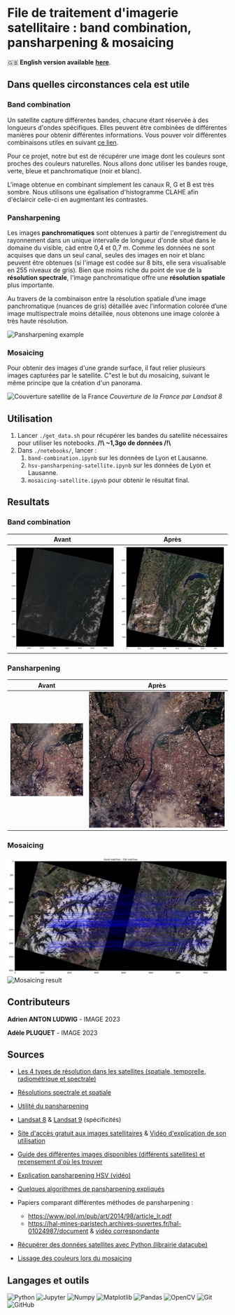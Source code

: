 # File de traitement d'imagerie satellitaire : band combination, pansharpening & mosaicing

🇬🇧 **English version available** [**here**](../README.md).

## Dans quelles circonstances cela est utile

### Band combination

Un satellite capture différentes bandes, chacune étant réservée à des longueurs d'ondes spécifiques. Elles peuvent être combinées de différentes manières pour obtenir différentes informations. Vous pouver voir différentes combinaisons utiles en suivant [ce lien](https://gisgeography.com/landsat-8-bands-combinations/).

Pour ce projet, notre but est de récupérer une image dont les couleurs sont proches des couleurs naturelles. Nous allons donc utiliser les bandes rouge, verte, bleue et panchromatique (noir et blanc).

L'image obtenue en combinant simplement les canaux R, G et B est très sombre. Nous utilisons une égalisation d'histogramme CLAHE afin d'éclaircir celle-ci en augmentant les contrastes.

### Pansharpening

Les images **panchromatiques** sont obtenues à partir de l'enregistrement du rayonnement dans un unique intervalle de longueur d'onde situé dans le domaine du visible, càd entre 0,4 et 0,7 m. Comme les données ne sont acquises que dans un seul canal, seules des images en noir et blanc peuvent être obtenues (si l'image est codée sur 8 bits, elle sera visualisable en 255 niveaux de gris). Bien que moins riche du point de vue de la **résolution spectrale**, l'image panchromatique offre une **résolution spatiale** plus importante.

Au travers de la combinaison entre la résolution spatiale d’une image panchromatique (nuances de gris)
détaillée avec l’information colorée d’une image multispectrale moins détaillée, nous obtenons une
image colorée à très haute résolution.

![Pansharpening example](https://www.geosage.com/highview/figures/definition_qb.gif)

### Mosaicing

Pour obtenir des images d'une grande surface, il faut relier plusieurs images capturées par le satellite. C"est le but du mosaicing, suivant le même principe que la création d'un panorama.

![Couverture satellite de la France](https://images-ext-2.discordapp.net/external/4p7SjYIcn5f5iLTYfIfMQNWeuqEz8khNw533A643jfU/%3Ft%3D1392906248652/https/ids.equipex-geosud.fr/documents/10180/26536/emrpise_france_landsat8.jpg/fd1e7f5b-30b6-4de0-9f5f-51374f011655?width=1064&height=684)
*Couverture de la France par Landsat 8*

## Utilisation

1. Lancer `./get_data.sh` pour récupérer les bandes du satellite nécessaires pour utiliser les notebooks. **/!\ ~1,3go de données /!\\**
2. Dans `./notebooks/`, lancer :
   1. `band-combination.ipynb` sur les données de Lyon et Lausanne.
   2. `hsv-pansharpening-satellite.ipynb` sur les données de Lyon et Lausanne.
   3. `mosaicing-satellite.ipynb` pour obtenir le résultat final.

## Resultats

### Band combination

| Avant                                                                 | Après                                                                 |
| --------------------------------------------------------------------- | ---------------------------------------------------------------------- |
| ![Band combination before](../images/results/band_combination_dark.png) | ![Band combination after](../images/results/band_combination_bright.png) |

### Pansharpening

| Avant                                                 | Après                                                        |
| ----------------------------------------------------- | ------------------------------------------------------------- |
| ![Pansharpening before](../images/results/lyon_rgb.png) | ![Pansharpening after](../images/results/lyon_pansharpened.png) |

### Mosaicing

![Mosaicing matching](../images/results/matching_color.png)
![Mosaicing result](../images/results/mosaic_color_hd.jpeg)

## Contributeurs

**Adrien ANTON LUDWIG** - IMAGE 2023

**Adèle PLUQUET** - IMAGE 2023

## Sources

- [Les 4 types de résolution dans les satellites (spatiale, temporelle, radiométrique et spectrale)](https://eo.belspo.be/fr/actualites/resolution-spectrale)
- [Résolutions spectrale et spatiale](https://eo.belspo.be/fr/les-images-de-teledetection)
- [Utilité du pansharpening](https://eos.com/make-an-analysis/panchromatic/)
- [Landsat 8](https://www.usgs.gov/landsat-missions/landsat-8) & [Landsat 9](https://www.usgs.gov/landsat-missions/landsat-9) (spécificités)
- [Site d&#39;accès gratuit aux images satellitaires](https://earthexplorer.usgs.gov/) & [Vidéo d&#39;explication de son utilisation](https://www.youtube.com/watch?v=GmwBJT3ioao&ab_channel=KlasKarlsson)
- [Guide des différentes images disponibles (différents satellites) et recensement d&#39;où les trouver](https://ids.equipex-geosud.fr/web/guest/images-landsat-8)
- [Explication pansharpening HSV (vidéo)](https://www.youtube.com/watch?v=-139c169pKQ&ab_channel=ThalesSehnK%C3%B6rting)
- [Quelques algorithmes de pansharpening expliqués](https://pro.arcgis.com/fr/pro-app/latest/help/analysis/raster-functions/fundamentals-of-pan-sharpening-pro.htm)
- Papiers comparant différentes méthodes de pansharpening :

  - https://www.ipol.im/pub/art/2014/98/article_lr.pdf
  - https://hal-mines-paristech.archives-ouvertes.fr/hal-01024987/document  & [vidéo correspondante](https://www.youtube.com/watch?v=9TgU6migUy0&ab_channel=MITEducation)
- [Récupérer des données satellites avec Python (librairie datacube)](https://docs.dea.ga.gov.au/notebooks/Frequently_used_code/Pan_sharpening_Brovey.html)
- [Lissage des couleurs lors du mosaicing](https://hal.archives-ouvertes.fr/hal-01373314/file/cresson2015.pdf)

## Langages et outils

![Python](https://img.shields.io/badge/-Python-3776AB?logo=Python&logoColor=white&style=for-the-badge)
![Jupyter](https://img.shields.io/badge/-JUPYTER-F37626?style=for-the-badge&logo=jupyter&logoColor=white)
![Numpy](https://img.shields.io/badge/-NUMPY-013243?style=for-the-badge&logo=numpy&logoColor=white)
![Matplotlib](https://img.shields.io/badge/Matplotlib-21b5f4.svg?style=for-the-badge&logo=Altair&logoColor=white)
![Pandas](https://img.shields.io/badge/-PANDAS-150458?style=for-the-badge&logo=pandas&logoColor=white)
![OpenCV](https://img.shields.io/badge/-OpenCV-5C3EE8?logo=OpenCV&logoColor=white&style=for-the-badge)
![Git](https://img.shields.io/badge/git-F05032?style=for-the-badge&logo=git&logoColor=white)
![GitHub](https://img.shields.io/badge/github-181717?style=for-the-badge&logo=github&logoColor=white)
